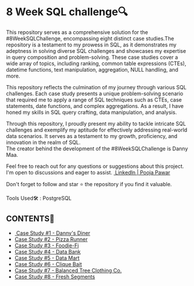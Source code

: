 # 8 Week SQL challenge🔍

<p>This repository serves as a comprehensive solution for the #8WeekSQLChallenge, encompassing eight distinct case studies.The repository is a testament to my prowess in SQL, as it demonstrates my adeptness in solving diverse SQL challenges and showcases my expertise in query composition and problem-solving. These case studies cover a wide array of topics, including ranking, common table expressions (CTEs), datetime functions, text manipulation, aggregation, NULL handling, and more.<br>

This repository reflects the culmination of my journey through various SQL challenges. Each case study presents a unique problem-solving scenario that required me to apply a range of SQL techniques such as CTEs, case statements, date functions, and complex aggregations. As a result, I have honed my skills in SQL query crafting, data manipulation, and analysis.<br>

Through this repository, I proudly present my ability to tackle intricate SQL challenges and exemplify my aptitude for effectively addressing real-world data scenarios. It serves as a testament to my growth, proficiency, and innovation in the realm of SQL.<br>
The creator behind the development of the #8WeekSQLChallenge is Danny Maa.</p>

<p>Feel free to reach out for any questions or suggestions about this project. I'm open to discussions and eager to assist.
  <a href="https://www.linkedin.com/in/pooja-pawar-92086217a/">
  <img src=" Linkedln | Pooja Pawar" alt=""> Linkedln | Pooja Pawar</a><br>
  
  Don't forget to follow and star ⭐ the repository if you find it valuable.</p>
  <p>Tools Used🛠️ : PostgreSQL</p>

<h2>CONTENTS📝</h2>
<ul>
  <li> 
  <a href="https://github.com/pawar03/8-Week-SQL-Challenge/blob/main/Case%20Study%20%231-Danny's%20Dinner/README.md">
  <img src="Case Study #1 - Danny's Diner" alt=""> Case Study #1 - Danny's Diner</a>
  </li>

  <li>
  <a href="https://github.com/pawar03/8-Week-SQL-Challenge/tree/main/Case%20Study%20%232%20-%20Pizza%20Runner">
  <img src="Case Study #2 Pizza Runner" alt="">Case Study #2 - Pizza Runner </a>
  </li>

  <li>
  <a href="https://github.com/pawar03/8-Week-SQL-Challenge/tree/main/Case%20Study%20%233%20-%20Foodie-Fi">
  <img src="Case Study #3 - Foodie-Fi" alt="">Case Study #3 - Foodie-Fi </a>
  </li>

  <li>
  <a href="https://github.com/pawar03/8-Week-SQL-Challenge/tree/main/Case%20Study%20%234%20-%20Data%20Bank">
  <img src="Case Study #4 - Data Bank" alt="">Case Study #4 - Data Bank </a>
  </li>

  <li>
  <a href="https://github.com/pawar03/8-Week-SQL-Challenge/tree/main/Case%20Study%20%235%20-%20Data%20Mart">
  <img src="Case Study #5 - Data Mart" alt="">Case Study #5 - Data Mart </a>
  </li>

  <li>
  <a href="https://github.com/pawar03/8-Week-SQL-Challenge/tree/main/Case%20Study%20%236%20-%20Clique%20Bait">
  <img src="Case Study #6 - Clique Bait" alt="">Case Study #6 - Clique Bait </a>
  </li>

  <li>
  <a href="https://github.com/pawar03/8-Week-SQL-Challenge/tree/main/Case%20Study%20%237%20-%20Balanced%20Tree%20Clothing%20Co">
  <img src="Case Study #7 - Balanced Tree Clothing Co." alt="">Case Study #7 - Balanced Tree Clothing Co. </a>
  </li>

  <li>
  <a href="https://github.com/pawar03/8-Week-SQL-Challenge/tree/main/Case%20Study%20%238%20-%20Fresh%20Segments">
  <img src="Case Study #8 - Fresh Segments" alt="">Case Study #8 - Fresh Segments</a>
  </li>
  </ul>
